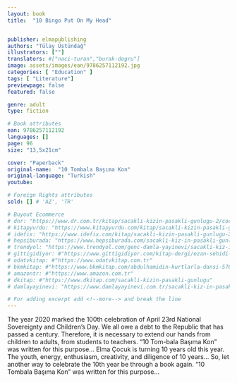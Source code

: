 ```yaml
---
layout: book
title:  "10 Bingo Put On My Head"


publisher: elmapublishing
authors: "Tülay Üstündağ"
illustrators: [""]
translators: #["naci-turan","burak-dogru"]
image: assets/images/ean/9786257112192.jpg
categories: [ "Education" ]
tags: [ "Literature"]
previewpage: false
featured: false

genre: adult
type: fiction

# Book attributes
ean: 9786257112192
languages: []
page: 96
size: "13,5x21cm"

cover: "Paperback"
original-name:  "10 Tombala Başıma Kon"
original-language: "Turkish"
youtube:

# Foreign Rights attributes
sold: [] # 'AZ', 'TR'

# Buyout Ecommerce
# dnr: "https://www.dr.com.tr/kitap/sacakli-kizin-pasakli-gunlugu-2/cocuk-ve-genclik/genclik-10-yas/roman-oyku/urunno=0001893059001"
# kitapyurdu: "https://www.kitapyurdu.com/kitap/sacakli-kizin-pasakli-gunlugu-2-/560122.html&filter_name=Sa%C3%A7akl%C4%B1+K%C4%B1z%27%C4%B1n+Pasakl%C4%B1+G%C3%BCnl%C3%BC%C4%9F%C3%BC+2"
# idefix: "https://www.idefix.com/kitap/sacakli-kizin-pasakli-gunlugu-2/cocuk-ve-genclik/genclik-10-yas/roman-oyku/urunno=0001893059001"
# hepsiburada: "https://www.hepsiburada.com/sacakli-kiz-in-pasakli-gunlugu-2-damla-yayinevi-p-HBV000012ER86"
# trendyol: "https://www.trendyol.com/genc-damla-yayinevi/sacakli-kiz-in-pasakli-gunlugu-2-p-54825777"
# gittigidiyor: #"https://www.gittigidiyor.com/kitap-dergi/ezan-sehidi-adnan-menderes_pdp_732728793"
# odatvkitap: #"https://www.odatvkitap.com.tr"
# bkmkitap: #"https://www.bkmkitap.com/abdulhamidin-kurtlarla-dansi-578226"
# amazontr: #"https://www.amazon.com.tr"
# dkitap: #"https://www.dkitap.com/sacakli-kizin-pasakli-gunlugu"
# damlayayinevi: "https://www.damlayayinevi.com.tr/sacakli-kiz-in-pasakli-gunlugu-2-bu-iste-bi-terslik-var"

# For adding excerpt add <!--more--> and break the line
---
```

The year 2020 marked the 100th celebration of
April 23rd National Sovereignty and Children’s Day.
We all owe a debt to the Republic that has passed
a century. Therefore, it is necessary to extend our
hands from children to adults, from students to
teachers. “10 Tom-bala Başıma Kon” was written
for this purpose... Elma Çocuk is turning 10 years
old this year. The youth, energy, enthusiasm, creativity, and diligence of 10 years... So, let another
way to celebrate the 10th year be through a book
again. “10 Tombala Başıma Kon” was written for
this purpose...
<!--more--> 


